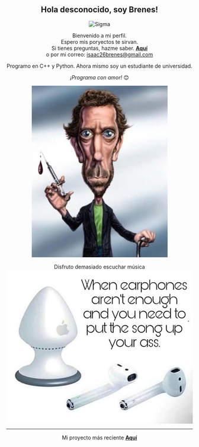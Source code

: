 <div align="center">
<h2> Hola desconocido, soy Brenes! </h2>
</div>

<div align="center">

![Sigma](https://media1.giphy.com/media/v1.Y2lkPTc5MGI3NjExdTJxanNyOXRwa2Q3bnhqdmQxNzZ0d3VuNmU3YXJzeXp6ZnV2cW10dyZlcD12MV9pbnRlcm5hbF9naWZfYnlfaWQmY3Q9Zw/r1wGrCEZ4zTeU/giphy.gif)

</div>

<div align="center">

Bienvenido a mi perfil. <br>
Espero mis poryectos te sirvan. <br>
Si tienes preguntas, hazme saber. <a href="https://github.com/Brebaje26"><b>Aquí</b></a><br>
o por mi correo: isaac26brenes@gmail.com

Programo en C++ y Python.
Ahora mismo soy un estudiante de universidad.

<i>¡Programa con amor!</i> 😊

</div>

<div align="center">

<img align="center" src="https://github.com/Brebaje26/Brebaje26/blob/main/ca79b38e59e97f19abca21e2c73a776d.jpg">

</br>
</br>
Disfruto demasiado escuchar música<br>
<img align="center" src="https://github.com/Brebaje26/Brebaje26/blob/main/562283ecb139898f5ed86798d5c85355.jpg">

---
Mi proyecto más reciente <a href="https://github.com/Brebaje26/Juego"><b>Aquí</b></a><br>
